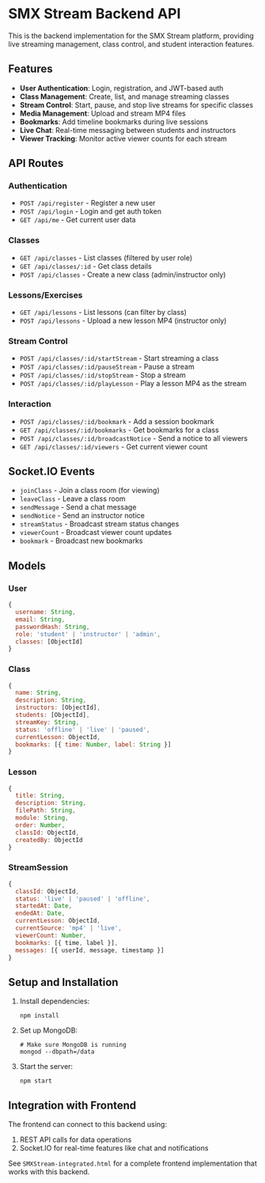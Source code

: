 # SMX Stream Backend API

This is the backend implementation for the SMX Stream platform, providing live streaming management, class control, and student interaction features.

## Features

- **User Authentication**: Login, registration, and JWT-based auth
- **Class Management**: Create, list, and manage streaming classes
- **Stream Control**: Start, pause, and stop live streams for specific classes
- **Media Management**: Upload and stream MP4 files
- **Bookmarks**: Add timeline bookmarks during live sessions
- **Live Chat**: Real-time messaging between students and instructors
- **Viewer Tracking**: Monitor active viewer counts for each stream

## API Routes

### Authentication

- `POST /api/register` - Register a new user
- `POST /api/login` - Login and get auth token
- `GET /api/me` - Get current user data

### Classes

- `GET /api/classes` - List classes (filtered by user role)
- `GET /api/classes/:id` - Get class details
- `POST /api/classes` - Create a new class (admin/instructor only)

### Lessons/Exercises

- `GET /api/lessons` - List lessons (can filter by class)
- `POST /api/lessons` - Upload a new lesson MP4 (instructor only)

### Stream Control

- `POST /api/classes/:id/startStream` - Start streaming a class
- `POST /api/classes/:id/pauseStream` - Pause a stream
- `POST /api/classes/:id/stopStream` - Stop a stream
- `POST /api/classes/:id/playLesson` - Play a lesson MP4 as the stream

### Interaction

- `POST /api/classes/:id/bookmark` - Add a session bookmark
- `GET /api/classes/:id/bookmarks` - Get bookmarks for a class
- `POST /api/classes/:id/broadcastNotice` - Send a notice to all viewers
- `GET /api/classes/:id/viewers` - Get current viewer count

## Socket.IO Events

- `joinClass` - Join a class room (for viewing)
- `leaveClass` - Leave a class room
- `sendMessage` - Send a chat message
- `sendNotice` - Send an instructor notice
- `streamStatus` - Broadcast stream status changes
- `viewerCount` - Broadcast viewer count updates
- `bookmark` - Broadcast new bookmarks

## Models

### User

```js
{
  username: String,
  email: String,
  passwordHash: String,
  role: 'student' | 'instructor' | 'admin',
  classes: [ObjectId]
}
```

### Class

```js
{
  name: String,
  description: String,
  instructors: [ObjectId],
  students: [ObjectId],
  streamKey: String,
  status: 'offline' | 'live' | 'paused',
  currentLesson: ObjectId,
  bookmarks: [{ time: Number, label: String }]
}
```

### Lesson

```js
{
  title: String,
  description: String,
  filePath: String,
  module: String,
  order: Number,
  classId: ObjectId,
  createdBy: ObjectId
}
```

### StreamSession

```js
{
  classId: ObjectId,
  status: 'live' | 'paused' | 'offline',
  startedAt: Date,
  endedAt: Date,
  currentLesson: ObjectId,
  currentSource: 'mp4' | 'live',
  viewerCount: Number,
  bookmarks: [{ time, label }],
  messages: [{ userId, message, timestamp }]
}
```

## Setup and Installation

1. Install dependencies:
   ```
   npm install
   ```

2. Set up MongoDB:
   ```
   # Make sure MongoDB is running
   mongod --dbpath=/data
   ```

3. Start the server:
   ```
   npm start
   ```

## Integration with Frontend

The frontend can connect to this backend using:

1. REST API calls for data operations
2. Socket.IO for real-time features like chat and notifications

See `SMXStream-integrated.html` for a complete frontend implementation that works with this backend.